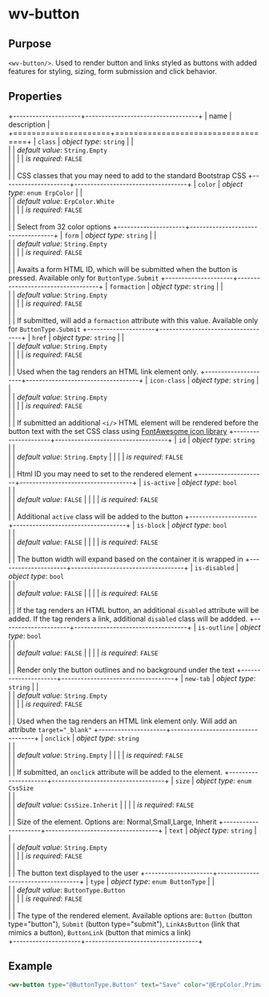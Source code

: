 ﻿<!--{"sort_order":10, "name": "wv-button", "label": "wv-button"}-->
# wv-button

## Purpose

`<wv-button/>`. Used to render button and links styled as buttons with added features for styling, sizing, form submission and click behavior. 

## Properties

+---------------------+-----------------------------------+
| name                | description                       |
+=====================+===================================+
| `class`             | *object type*: `string` 
|                     |         
|                     | *default value*: `String.Empty`                    
|                     |
|                     | *is required*: `FALSE`                      
|                     |                                   
|                     | CSS classes that you may need to add to the standard Bootstrap CSS
+---------------------+-----------------------------------+
| `color`             | *object type*: `enum ErpColor`
|                     |         
|                     | *default value*: `ErpColor.White`                        
|                     |
|                     | *is required*: `FALSE`                      
|                     |                                   
|                     | Select from 32 color options
+---------------------+-----------------------------------+
| `form`              | *object type*: `string` 
|                     |         
|                     | *default value*: `String.Empty`                    
|                     |
|                     | *is required*: `FALSE`                      
|                     |                                   
|                     | Awaits a form HTML ID, which will be submitted when the button is pressed. Available only for `ButtonType.Submit`
+---------------------+-----------------------------------+
| `formaction`        | *object type*: `string` 
|                     |         
|                     | *default value*: `String.Empty`                    
|                     |
|                     | *is required*: `FALSE`                      
|                     |                                   
|                     | If submitted, will add a `formaction` attribute with this value. Available only for `ButtonType.Submit`
+---------------------+-----------------------------------+
| `href`              | *object type*: `string`
|                     |         
|                     | *default value*: `String.Empty`                        
|                     |
|                     | *is required*: `FALSE`                      
|                     |                                   
|                     | Used when the tag renders an HTML link element only.
+---------------------+-----------------------------------+
| `icon-class`        | *object type*: `string` 
|                     |         
|                     | *default value*: `String.Empty`                    
|                     |
|                     | *is required*: `FALSE`                      
|                     |                                   
|                     | If submitted an additional `<i/>` HTML element will be rendered before the button text with the set CSS class using [FontAwesome icon library](https://fontawesome.com/icons)
+---------------------+-----------------------------------+
| `id`                | *object type*: `string`                         
|                     |         
|                     | *default value*: `String.Empty`
|                     |
|                     | *is required*: `FALSE`                      
|                     |                                   
|                     | Html ID you may need to set to the rendered element
+---------------------+-----------------------------------+
| `is-active`         | *object type*: `bool`                         
|                     |         
|                     | *default value*: `FALSE`
|                     |
|                     | *is required*: `FALSE`                      
|                     |                                   
|                     | Additional `active` class will be added to the button
+---------------------+-----------------------------------+
| `is-block`          | *object type*: `bool`                         
|                     |         
|                     | *default value*: `FALSE`
|                     |
|                     | *is required*: `FALSE`                      
|                     |                                   
|                     | The button width will expand based on the container it is wrapped in
+---------------------+-----------------------------------+
| `is-disabled`       | *object type*: `bool`                         
|                     |         
|                     | *default value*: `FALSE`
|                     |
|                     | *is required*: `FALSE`                      
|                     |                                   
|                     | If the tag renders an HTML button, an additional `disabled` attribute will be added. If the tag renders a link, additional `disabled` class will be addded.
+---------------------+-----------------------------------+
| `is-outline`        | *object type*: `bool`                         
|                     |         
|                     | *default value*: `FALSE`
|                     |
|                     | *is required*: `FALSE`                      
|                     |                                   
|                     | Render only the button outlines and no background under the text
+---------------------+-----------------------------------+
| `new-tab`           | *object type*: `string`
|                     |         
|                     | *default value*: `String.Empty`                        
|                     |
|                     | *is required*: `FALSE`                      
|                     |                                   
|                     | Used when the tag renders an HTML link element only. Will add an attribute `target="_blank"`
+---------------------+-----------------------------------+
| `onclick`           | *object type*: `string`                         
|                     |         
|                     | *default value*: `String.Empty`
|                     |
|                     | *is required*: `FALSE`                      
|                     |                                   
|                     | If submitted, an `onclick` attribute will be added to the element.
+---------------------+-----------------------------------+
| `size`              | *object type*: `enum CssSize`                         
|                     |         
|                     | *default value*: `CssSize.Inherit`
|                     |
|                     | *is required*: `FALSE`                      
|                     |                                   
|                     | Size of the element. Options are: Normal,Small,Large, Inherit
+---------------------+-----------------------------------+
| `text`              | *object type*: `string`
|                     |         
|                     | *default value*: `String.Empty`                         
|                     |
|                     | *is required*: `FALSE`                      
|                     |                                   
|                     | The button text displayed to the user
+---------------------+-----------------------------------+
| `type`              | *object type*: `enum ButtonType`
|                     |         
|                     | *default value*: `ButtonType.Button`          
|                     |
|                     | *is required*: `FALSE`                      
|                     |                                   
|                     | The type of the rendered element. Available options are: `Button` (button type="button"), `Submit` (button type="submit"), `LinkAsButton` (link that mimics a button), `ButtonLink` (button that mimics a link)                   
+---------------------+-----------------------------------+

## Example

```html
<wv-button type="@ButtonType.Button" text="Save" color="@ErpColor.Primary"></wv-button>
```

